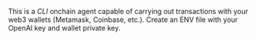 This is a _CLI_ onchain agent capable of carrying out transactions with your web3 wallets (Metamask, Coinbase, etc.).
Create an ENV file with your OpenAI key and wallet private key.
